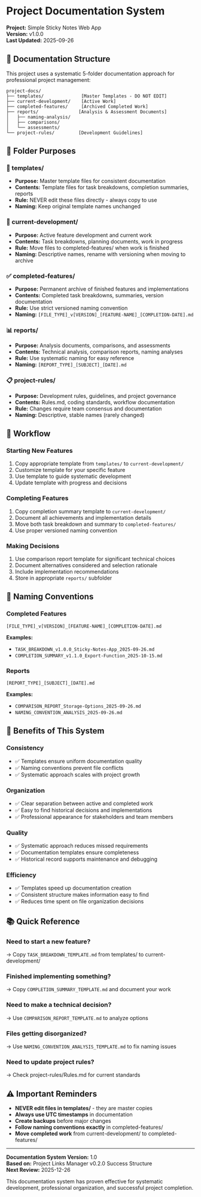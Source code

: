 # Project Documentation System

**Project:** Simple Sticky Notes Web App  
**Version:** v1.0.0  
**Last Updated:** 2025-09-26

## 📁 **Documentation Structure**

This project uses a systematic 5-folder documentation approach for professional project management:

```
project-docs/
├── templates/              [Master Templates - DO NOT EDIT]
├── current-development/    [Active Work]
├── completed-features/     [Archived Completed Work]
├── reports/               [Analysis & Assessment Documents]
│   ├── naming-analysis/
│   ├── comparisons/
│   └── assessments/
└── project-rules/         [Development Guidelines]
```

## 🎯 **Folder Purposes**

### **📄 templates/**
- **Purpose:** Master template files for consistent documentation
- **Contents:** Template files for task breakdowns, completion summaries, reports
- **Rule:** NEVER edit these files directly - always copy to use
- **Naming:** Keep original template names unchanged

### **🔨 current-development/**
- **Purpose:** Active feature development and current work
- **Contents:** Task breakdowns, planning documents, work in progress
- **Rule:** Move files to completed-features/ when work is finished
- **Naming:** Descriptive names, rename with versioning when moving to archive

### **✅ completed-features/**
- **Purpose:** Permanent archive of finished features and implementations
- **Contents:** Completed task breakdowns, summaries, version documentation
- **Rule:** Use strict versioned naming convention
- **Naming:** `[FILE_TYPE]_v[VERSION]_[FEATURE-NAME]_[COMPLETION-DATE].md`

### **📊 reports/**
- **Purpose:** Analysis documents, comparisons, and assessments
- **Contents:** Technical analysis, comparison reports, naming analyses
- **Rule:** Use systematic naming for easy reference
- **Naming:** `[REPORT_TYPE]_[SUBJECT]_[DATE].md`

### **📋 project-rules/**
- **Purpose:** Development rules, guidelines, and project governance
- **Contents:** Rules.md, coding standards, workflow documentation
- **Rule:** Changes require team consensus and documentation
- **Naming:** Descriptive, stable names (rarely changed)

## 🔄 **Workflow**

### **Starting New Features**
1. Copy appropriate template from `templates/` to `current-development/`
2. Customize template for your specific feature
3. Use template to guide systematic development
4. Update template with progress and decisions

### **Completing Features**
1. Copy completion summary template to `current-development/`
2. Document all achievements and implementation details
3. Move both task breakdown and summary to `completed-features/`
4. Use proper versioned naming convention

### **Making Decisions**
1. Use comparison report template for significant technical choices
2. Document alternatives considered and selection rationale
3. Include implementation recommendations
4. Store in appropriate `reports/` subfolder

## 📝 **Naming Conventions**

### **Completed Features**
```
[FILE_TYPE]_v[VERSION]_[FEATURE-NAME]_[COMPLETION-DATE].md
```

**Examples:**
- `TASK_BREAKDOWN_v1.0.0_Sticky-Notes-App_2025-09-26.md`
- `COMPLETION_SUMMARY_v1.1.0_Export-Function_2025-10-15.md`

### **Reports**
```
[REPORT_TYPE]_[SUBJECT]_[DATE].md
```

**Examples:**
- `COMPARISON_REPORT_Storage-Options_2025-09-26.md`
- `NAMING_CONVENTION_ANALYSIS_2025-09-26.md`

## 🎯 **Benefits of This System**

### **Consistency**
- ✅ Templates ensure uniform documentation quality
- ✅ Naming conventions prevent file conflicts
- ✅ Systematic approach scales with project growth

### **Organization**
- ✅ Clear separation between active and completed work
- ✅ Easy to find historical decisions and implementations
- ✅ Professional appearance for stakeholders and team members

### **Quality**
- ✅ Systematic approach reduces missed requirements
- ✅ Documentation templates ensure completeness
- ✅ Historical record supports maintenance and debugging

### **Efficiency**
- ✅ Templates speed up documentation creation
- ✅ Consistent structure makes information easy to find
- ✅ Reduces time spent on file organization decisions

## 📚 **Quick Reference**

### **Need to start a new feature?**
→ Copy `TASK_BREAKDOWN_TEMPLATE.md` from templates/ to current-development/

### **Finished implementing something?**
→ Copy `COMPLETION_SUMMARY_TEMPLATE.md` and document your work

### **Need to make a technical decision?**
→ Use `COMPARISON_REPORT_TEMPLATE.md` to analyze options

### **Files getting disorganized?**
→ Use `NAMING_CONVENTION_ANALYSIS_TEMPLATE.md` to fix naming issues

### **Need to update project rules?**
→ Check project-rules/Rules.md for current standards

## ⚠️ **Important Reminders**

- **NEVER edit files in templates/** - they are master copies
- **Always use UTC timestamps** in documentation
- **Create backups** before major changes
- **Follow naming conventions exactly** in completed-features/
- **Move completed work** from current-development/ to completed-features/

---

**Documentation System Version:** 1.0  
**Based on:** Project Links Manager v0.2.0 Success Structure  
**Next Review:** 2025-12-26

This documentation system has proven effective for systematic development, professional organization, and successful project completion.